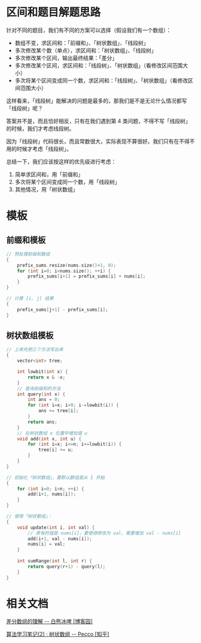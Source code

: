 # 区间和题目解题思路
针对不同的题目，我们有不同的方案可以选择（假设我们有一个数组）：
- 数组不变，求区间和：「前缀和」、「树状数组」、「线段树」
- 多次修改某个数（单点），求区间和：「树状数组」、「线段树」
- 多次修改某个区间，输出最终结果：「差分」
- 多次修改某个区间，求区间和：「线段树」、「树状数组」（看修改区间范围大小）
- 多次将某个区间变成同一个数，求区间和：「线段树」、「树状数组」（看修改区间范围大小）

这样看来，「线段树」能解决的问题是最多的，那我们是不是无论什么情况都写「线段树」呢？

答案并不是，而且恰好相反，只有在我们遇到第 4 类问题，不得不写「线段树」的时候，我们才考虑线段树。

因为「线段树」代码很长，而且常数很大，实际表现不算很好。我们只有在不得不用的时候才考虑「线段树」。

总结一下，我们应该按这样的优先级进行考虑：
1. 简单求区间和，用「前缀和」
2. 多次将某个区间变成同一个数，用「线段树」
3. 其他情况，用「树状数组」

# 模板

## 前缀和模板
```cpp
// 预处理前缀和数组
{
    prefix_sums.resize(nums.size()+1, 0);
    for (int i=0; i<nums.size(); ++i) {
        prefix_sums[i+1] = prefix_sums[i] + nums[i];
    }
}

// 计算 [i, j] 结果
{
    prefix_sums[j+1] - prefix_sums[i];
}
```

## 树状数组模板
```cpp
// 上来先把三个方法写出来
{
    vector<int> tree;

    int lowbit(int x) {
        return x & -x;
    }
    // 查询前缀和的方法
    int query(int x) {
        int ans = 0;
        for (int i=x; i>0; i-=lowbit(i)) {
            ans += tree[i];
        }
        return ans;
    }
    // 在树状数组 x 位置中增加值 u
    void add(int x, int u) {
        for (int i=x; i<=n; i+=lowbit(i)) {
            tree[i] += u;
        }
    }
}

// 初始化「树状数组」，要默认数组是从 1 开始
{
    for (int i=0; i<n; ++i) {
        add(i+1, nums[i]);
    }
}

// 使用「树状数组」：
{   
    void update(int i, int val) {
        // 原有的值是 nums[i]，要使得修改为 val，需要增加 val - nums[i]
        add(i+1, val - nums[i]); 
        nums[i] = val;
    }
    
    int sumRange(int l, int r) {
        return query(r+1) - query(l);
    }
}
```

# 相关文档
[差分数组的理解 -- 白熊冰啤 [博客园]](https://www.cnblogs.com/icebear0822/p/14141582.html)

[算法学习笔记(2) : 树状数组 -- Pecco [知乎]](https://zhuanlan.zhihu.com/p/93795692)
